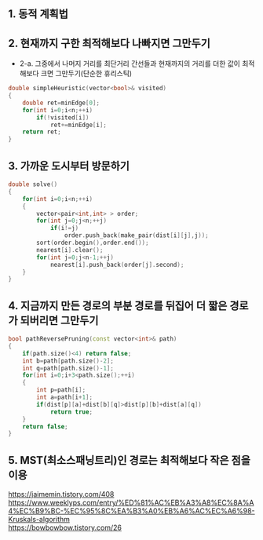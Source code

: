 ## 1. 동적 계획법
## 2. 현재까지 구한 최적해보다 나빠지면 그만두기
   - 2-a. 그중에서 나머지 거리를 최단거리 간선들과 현재까지의 거리를 더한 값이 최적해보다 크면 그만두기(단순한 휴리스틱) 
```c++
double simpleHeuristic(vector<bool>& visited)
{
    double ret=minEdge[0];
    for(int i=0;i<n;++i)
        if(!visited[i])
            ret+=minEdge[i];
    return ret;
}
```
## 3. 가까운 도시부터 방문하기  
```c++
double solve()
{
    for(int i=0;i<n;++i)
    {
        vector<pair<int,int> > order;
        for(int j=0;j<n;++j)
            if(i!=j)
                order.push_back(make_pair(dist[i][j],j));
        sort(order.begin(),order.end());
        nearest[i].clear();
        for(int j=0;j<n-1;++j)
            nearest[i].push_back(order[j].second);
    }
}
```
## 4. 지금까지 만든 경로의 부분 경로를 뒤집어 더 짧은 경로가 되버리면 그만두기  
```c++
bool pathReversePruning(const vector<int>& path)
{
    if(path.size()<4) return false;
    int b=path[path.size()-2];
    int q=path[path.size()-1];
    for(int i=0;i+3<path.size();++i)
    {
        int p=path[i];
        int a=path[i+1];
        if(dist[p][a]+dist[b][q]>dist[p][b]+dist[a][q])
            return true;
    }
    return false;
}
```
## 5. MST(최소스패닝트리)인 경로는 최적해보다 작은 점을 이용
https://jaimemin.tistory.com/408  
https://www.weeklyps.com/entry/%ED%81%AC%EB%A3%A8%EC%8A%A4%EC%B9%BC-%EC%95%8C%EA%B3%A0%EB%A6%AC%EC%A6%98-Kruskals-algorithm  
https://bowbowbow.tistory.com/26
